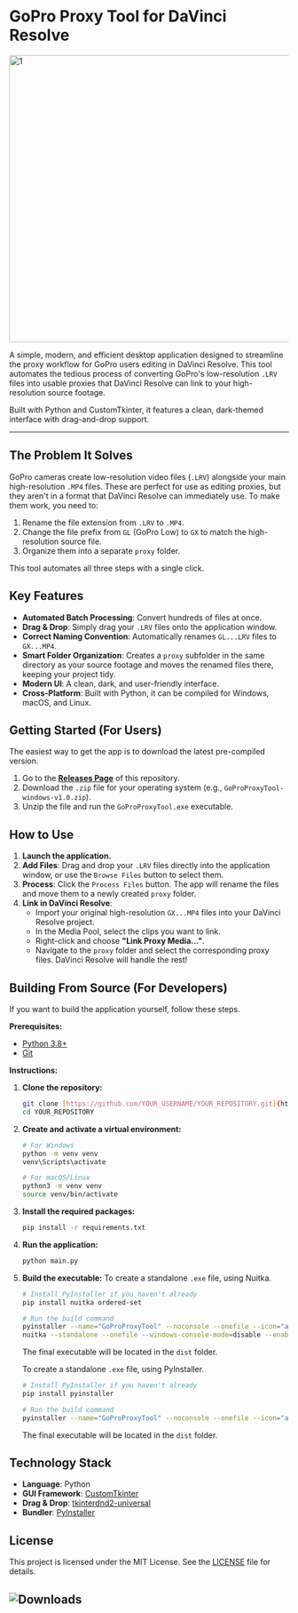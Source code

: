 # GoPro Proxy Tool for DaVinci Resolve

<img width="517" alt="1" src="https://github.com/user-attachments/assets/63958711-bc62-419d-ab6c-75159042a8e0" />

A simple, modern, and efficient desktop application designed to streamline the proxy workflow for GoPro users editing in DaVinci Resolve. This tool automates the tedious process of converting GoPro's low-resolution `.LRV` files into usable proxies that DaVinci Resolve can link to your high-resolution source footage.

Built with Python and CustomTkinter, it features a clean, dark-themed interface with drag-and-drop support.

---

## The Problem It Solves

GoPro cameras create low-resolution video files (`.LRV`) alongside your main high-resolution `.MP4` files. These are perfect for use as editing proxies, but they aren't in a format that DaVinci Resolve can immediately use. To make them work, you need to:
1.  Rename the file extension from `.LRV` to `.MP4`.
2.  Change the file prefix from `GL` (GoPro Low) to `GX` to match the high-resolution source file.
3.  Organize them into a separate `proxy` folder.

This tool automates all three steps with a single click.

## Key Features

- **Automated Batch Processing**: Convert hundreds of files at once.
- **Drag & Drop**: Simply drag your `.LRV` files onto the application window.
- **Correct Naming Convention**: Automatically renames `GL...LRV` files to `GX...MP4`.
- **Smart Folder Organization**: Creates a `proxy` subfolder in the same directory as your source footage and moves the renamed files there, keeping your project tidy.
- **Modern UI**: A clean, dark, and user-friendly interface.
- **Cross-Platform**: Built with Python, it can be compiled for Windows, macOS, and Linux.

## Getting Started (For Users)

The easiest way to get the app is to download the latest pre-compiled version.

1.  Go to the [**Releases Page**](https://github.com/YOUR_USERNAME/YOUR_REPOSITORY/releases) of this repository.
2.  Download the `.zip` file for your operating system (e.g., `GoProProxyTool-windows-v1.0.zip`).
3.  Unzip the file and run the `GoProProxyTool.exe` executable.

## How to Use

1.  **Launch the application.**
2.  **Add Files**: Drag and drop your `.LRV` files directly into the application window, or use the `Browse Files` button to select them.
3.  **Process**: Click the `Process Files` button. The app will rename the files and move them to a newly created `proxy` folder.
4.  **Link in DaVinci Resolve**:
    - Import your original high-resolution `GX...MP4` files into your DaVinci Resolve project.
    - In the Media Pool, select the clips you want to link.
    - Right-click and choose **"Link Proxy Media..."**.
    - Navigate to the `proxy` folder and select the corresponding proxy files. DaVinci Resolve will handle the rest!

## Building From Source (For Developers)

If you want to build the application yourself, follow these steps.

**Prerequisites:**
- [Python 3.8+](https://www.python.org/downloads/)
- [Git](https://git-scm.com/downloads)

**Instructions:**

1.  **Clone the repository:**
    ```bash
    git clone [https://github.com/YOUR_USERNAME/YOUR_REPOSITORY.git](https://github.com/YOUR_USERNAME/YOUR_REPOSITORY.git)
    cd YOUR_REPOSITORY
    ```

2.  **Create and activate a virtual environment:**
    ```bash
    # For Windows
    python -m venv venv
    venv\Scripts\activate

    # For macOS/Linux
    python3 -m venv venv
    source venv/bin/activate
    ```

3.  **Install the required packages:**
    ```bash
    pip install -r requirements.txt
    ```

4.  **Run the application:**
    ```bash
    python main.py
    ```

5.  **Build the executable:**
    To create a standalone `.exe` file, using Nuitka.
    ```bash
    # Install PyInstaller if you haven't already
    pip install nuitka ordered-set

    # Run the build command
    pyinstaller --name="GoProProxyTool" --noconsole --onefile --icon="assets/icon.ico" --collect-all customtkinter --collect-all tkinterdnd2 main.py
    nuitka --standalone --onefile --windows-console-mode=disable --enable-plugin=tk-inter --windows-icon-from-ico="assets/icon.ico" --output-filename=GoProProxyTool.exe main.py
    ```
    The final executable will be located in the `dist` folder.

    To create a standalone `.exe` file, using PyInstaller.
    ```bash
    # Install PyInstaller if you haven't already
    pip install pyinstaller

    # Run the build command
    pyinstaller --name="GoProProxyTool" --noconsole --onefile --icon="assets/icon.ico" --collect-all customtkinter --collect-all tkinterdnd2 main.py
    ```
    The final executable will be located in the `dist` folder.

## Technology Stack

- **Language**: Python
- **GUI Framework**: [CustomTkinter](https://github.com/TomSchimansky/CustomTkinter)
- **Drag & Drop**: [tkinterdnd2-universal](https://github.com/akai-katto/tkinterdnd2-universal)
- **Bundler**: [PyInstaller](https://pyinstaller.org/)

## License

This project is licensed under the MIT License. See the [LICENSE](LICENSE) file for details.


![Downloads](https://img.shields.io/github/downloads/gulp79/GoProProxyTool/total?style=for-the-badge&labelColor=21262d&color=238636)
---
